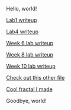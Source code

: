 Hello, world!

[Lab1 writeup](/lab1/writeup.md)

[Lab4 writeup](/lab4/writeup.md)

[Week 6 lab writeup](/lab-report-3-week-6.md)

[Week 8 lab writeup](/lab-report-4-week-8.md)

[Week 10 lab writeup](/lab-report-5-week-10.md)

[Check out this other file](/otherfile.md)

[Cool fractal I made](/fractal.html)

Goodbye, world!